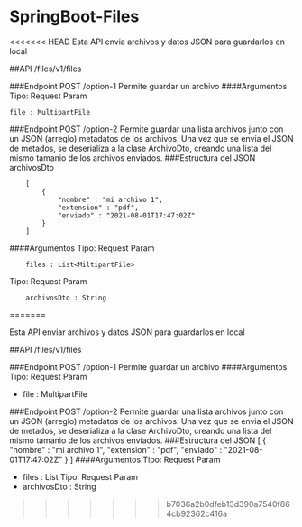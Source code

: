 # SpringBoot-Files
<<<<<<< HEAD
Esta API envia archivos y datos JSON para guardarlos en local

##API /files/v1/files

###Endpoint POST /option-1 
Permite guardar un archivo ####Argumentos Tipo: Request Param

    file : MultipartFile

###Endpoint POST /option-2 
Permite guardar una lista archivos junto con un JSON (arreglo) metadatos de los archivos. Una vez que se envia el JSON de metados, se deserializa a la clase ArchivoDto, creando una lista del mismo tamanio de los archivos enviados. 
###Estructura del JSON archivosDto
```
    [ 
        { 
            "nombre" : "mi archivo 1", 
            "extension" : "pdf", 
            "enviado" : "2021-08-01T17:47:02Z" 
        } 
    ] 
```
####Argumentos 
Tipo: Request Param
```
    files : List<MiltipartFile>
```
Tipo: Request Param
```
    archivosDto : String
```
=======

Esta API enviar archivos y datos JSON para guardarlos en local

##API /files/v1/files

###Endpoint POST /option-1
Permite guardar un archivo
####Argumentos
Tipo: Request Param
- file : MultipartFile

###Endpoint POST /option-2
Permite guardar una lista archivos junto con un JSON (arreglo) metadatos de los archivos. Una vez que se envia el JSON de metados, se deserializa a la clase ArchivoDto, creando una lista del mismo tamanio de los archivos enviados.
###Estructura del JSON
[
  {
    "nombre" : "mi archivo 1",
    "extension" : "pdf",
    "enviado" : "2021-08-01T17:47:02Z"
  }
]
####Argumentos
Tipo: Request Param
- files : List<MultipartFile>
Tipo: Request Param
- archivosDto : String
>>>>>>> b7036a2b0dfeb13d390a7540f864cb92362c416a
